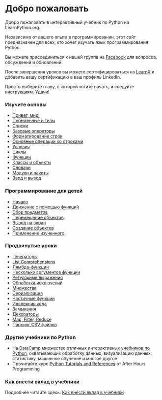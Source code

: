 # Добро пожаловать

Добро пожаловать в интерактивный учебник по Python на LearnPython.org.

Независимо от вашего опыта в программировании, этот сайт предназначен для всех, кто хочет изучать язык программирования Python.<br>

Вы можете присоединиться к нашей группе на <a href="http://www.facebook.com/groups/180708015327157/">Facebook</a> для вопросов, обсуждений и обновлений.

После завершения уроков вы можете сертифицироваться на [LearnX](https://www.learnx.org) и добавить вашу сертификацию в ваш профиль LinkedIn.

Просто выберите главу, с которой хотите начать, и следуйте инструкциям. Удачи!<br>

### Изучите основы

- [Привет, мир!](Hello,%20World!)
- [Переменные и типы](Variables%20and%20Types)
- [Списки](Lists)
- [Базовые операторы](Basic%20Operators)
- [Форматирование строк](String%20Formatting)
- [Основные операции со строками](Basic%20String%20Operations)
- [Условия](Conditions)
- [Циклы](Loops)
- [Функции](Functions)
- [Классы и объекты](Classes%20and%20Objects)
- [Словари](Dictionaries)
- [Модули и пакеты](Modules%20and%20Packages)
- [Ввод и вывод](Input%20and%20Output)


### Программирование для детей

- [Начало](https://codingforkids.io/play/python/intro-level1)
- [Движение с помощью функций](https://codingforkids.io/play/python/intro-level2)
- [Сбор предметов](https://codingforkids.io/play/python/intro-level3)
- [Перемещение объектов](https://codingforkids.io/play/python/intro-level4)
- [Вывод на экран](https://codingforkids.io/play/python/intro-level5)
- [Создание объектов](https://codingforkids.io/play/python/intro-level6)
- [Применение изученного](https://codingforkids.io/play/python/intro-level7)


### Продвинутые уроки

- [Генераторы](Generators)
- [List Comprehensions](List%20Comprehensions)
- [Лямбда-функции](Lambda%20functions)
- [Несколько аргументов функции](Multiple%20Function%20Arguments)
- [Регулярные выражения](Regular%20Expressions)
- [Обработка исключений](Exception%20Handling)
- [Множества](Sets)
- [Сериализация](Serialization)
- [Частичные функции](Partial%20functions)
- [Инспекция кода](Code%20Introspection)
- [Замыкания](Closures)
- [Декораторы](Decorators)
- [Map, Filter, Reduce](Map,%20Filter,%20Reduce)
- [Парсинг CSV файлов](Parsing%20CSV%20Files)

### Другие учебники по Python

- На [DataCamp](https://datacamp.pxf.io/c/67577/1012793/13294?sharedId=learnpython.org) множество отличных интерактивных [учебников по Python](https://datacamp.pxf.io/c/67577/1012793/13294?sharedId=learnpython.org), охватывающих обработку данных, визуализацию данных, статистику, машинное обучение и многое другое
- Прочитайте курс [Python Tutorials and References](http://www.afterhoursprogramming.com/index.php?article=181) от After Hours Programming

### Как внести вклад в учебники

Подробнее читайте здесь: [Как внести вклад в учебники](Contributing%20Tutorials)